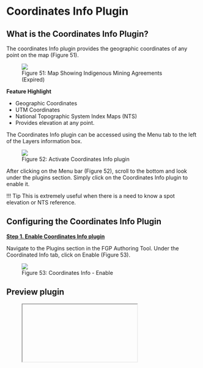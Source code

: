 # Coordinates Info Plugin
## What is the Coordinates Info Plugin?

The coordinates Info plugin provides the geographic coordinates of any point on the map (Figure 51).

<figure>
  <img src="../../assets/fr/coords/fig1.png"/>
  <figcaption>Figure 51: Map Showing Indigenous Mining Agreements (Expired)</figcaption>
</figure>


**Feature Highlight**

- Geographic Coordinates
- UTM Coordinates
- National Topographic System Index Maps (NTS)
- Provides elevation at any point.

The Coordinates Info plugin can be accessed using the <emp>Menu tab</emp> to the left of the Layers information box. 

<figure>
  <img src="../../assetsfrcoords/fig2.png"/>
  <figcaption>Figure 52: Activate Coordinates Info plugin</figcaption>
</figure>

After clicking on the <emp>Menu bar</emp> (Figure 52), scroll to the bottom and look under the <emp>plugins</emp> section. Simply click on the <emp>Coordinates Info</emp> plugin to enable it.

!!! Tip
 	This is extremely useful when there is a need to know a spot elevation or NTS reference.

## Configuring the Coordinates Info Plugin

**<u>Step 1. Enable Coordinates Info plugin</u>**

Navigate to the <emp>Plugins</emp> section in the FGP Authoring Tool. Under the <emp>Coordinated Info tab</emp>, click on <emp>Enable</emp> (Figure 53).

<figure>
  <img src="../../assetsfrcoords/fig3.png"/>
  <figcaption>Figure 53: Coordinates Info - Enable</figcaption>
</figure>

## Preview plugin

<figure>
  <iframe id="iframe1" allowfullscreen=true importance = high data-src="https://negice.github.io/usecase/coord/samples/coord-index.html"></iframe>
</figure>